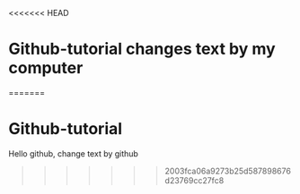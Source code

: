 <<<<<<< HEAD
# Github-tutorial changes text by my computer
=======
# Github-tutorial
Hello github, change text by github
>>>>>>> 2003fca06a9273b25d587898676d23769cc27fc8

